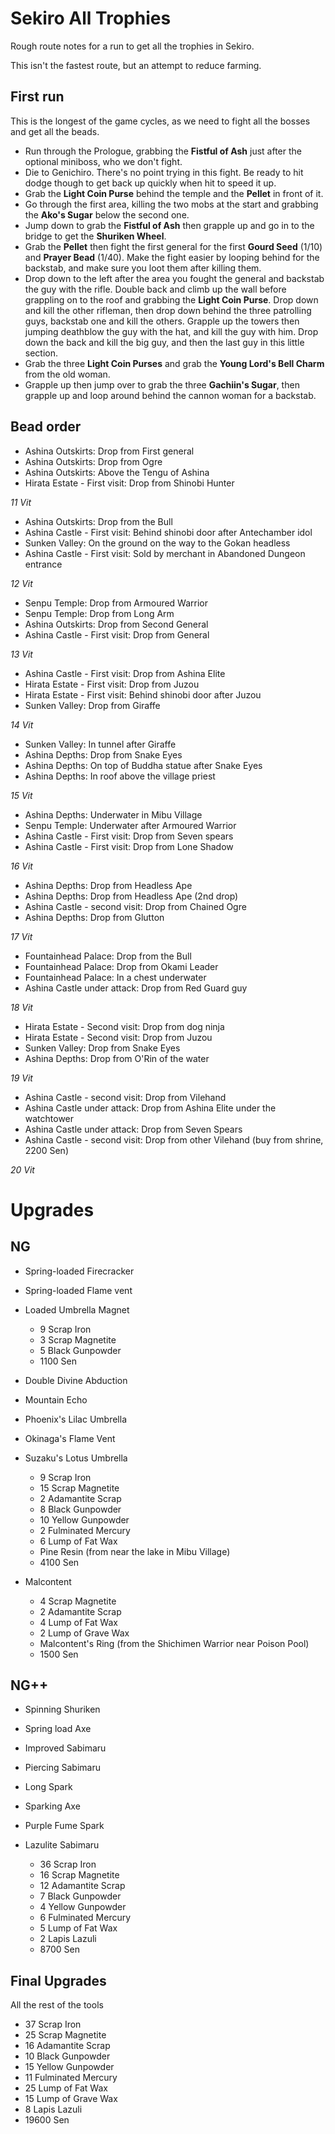 Sekiro All Trophies
===================

Rough route notes for a run to get all the trophies in Sekiro.

This isn't the fastest route, but an attempt to reduce farming.

First run
---------

This is the longest of the game cycles, as we need to fight all the bosses and get all the beads.

- Run through the Prologue, grabbing the **Fistful of Ash** just after the optional miniboss, who we don't fight.
- Die to Genichiro. There's no point trying in this fight. Be ready to hit dodge though to get back up quickly when hit to speed it up.
- Grab the **Light Coin Purse** behind the temple and the **Pellet** in front of it.
- Go through the first area, killing the two mobs at the start and grabbing the **Ako's Sugar** below the second one.
- Jump down to grab the **Fistful of Ash**  then grapple up and go in to the bridge to get the **Shuriken Wheel**.
- Grab the **Pellet** then fight the first general for the first **Gourd Seed** (1/10) and **Prayer Bead** (1/40). Make the fight easier by looping behind for the backstab, and make sure you loot them after killing them.
- Drop down to the left after the area you fought the general and backstab the guy with the rifle. Double back and climb up the wall before grappling on to the roof and grabbing the **Light Coin Purse**. Drop down and kill the other rifleman, then drop down behind the three patrolling guys, backstab one and kill the others. Grapple up the towers then jumping deathblow the guy with the hat, and kill the guy with him. Drop down the back and kill the big guy, and then the last guy in this little section.
- Grab the three **Light Coin Purses** and grab the **Young Lord's Bell Charm** from the old woman.
- Grapple up then jump over to grab the three **Gachiin's Sugar**, then grapple up and loop around behind the cannon woman for a backstab.


Bead order
----------


- Ashina Outskirts: Drop from First general
- Ashina Outskirts: Drop from Ogre
- Ashina Outskirts: Above the Tengu of Ashina
- Hirata Estate - First visit: Drop from Shinobi Hunter

*11 Vit*

- Ashina Outskirts: Drop from the Bull
- Ashina Castle - First visit: Behind shinobi door after Antechamber idol
- Sunken Valley: On the ground on the way to the Gokan headless
- Ashina Castle - First visit: Sold by merchant in Abandoned Dungeon entrance

*12 Vit*

- Senpu Temple: Drop from Armoured Warrior
- Senpu Temple: Drop from Long Arm
- Ashina Outskirts: Drop from Second General
- Ashina Castle - First visit: Drop from General

*13 Vit*

- Ashina Castle - First visit: Drop from Ashina Elite
- Hirata Estate - First visit: Drop from Juzou
- Hirata Estate - First visit: Behind shinobi door after Juzou
- Sunken Valley: Drop from Giraffe

*14 Vit*

- Sunken Valley: In tunnel after Giraffe
- Ashina Depths: Drop from Snake Eyes
- Ashina Depths: On top of Buddha statue after Snake Eyes
- Ashina Depths: In roof above the village priest

*15 Vit*

- Ashina Depths: Underwater in Mibu Village
- Senpu Temple: Underwater after Armoured Warrior
- Ashina Castle - First visit: Drop from Seven spears
- Ashina Castle - First visit: Drop from Lone Shadow

*16 Vit*

- Ashina Depths: Drop from Headless Ape
- Ashina Depths: Drop from Headless Ape (2nd drop)
- Ashina Castle - second visit: Drop from Chained Ogre
- Ashina Depths: Drop from Glutton

*17 Vit*

- Fountainhead Palace: Drop from the Bull
- Fountainhead Palace: Drop from Okami Leader
- Fountainhead Palace: In a chest underwater
- Ashina Castle under attack: Drop from Red Guard guy

*18 Vit*

- Hirata Estate - Second visit: Drop from dog ninja
- Hirata Estate - Second visit: Drop from Juzou
- Sunken Valley: Drop from Snake Eyes
- Ashina Depths: Drop from O'Rin of the water

*19 Vit*

- Ashina Castle - second visit: Drop from Vilehand
- Ashina Castle under attack: Drop from Ashina Elite under the watchtower
- Ashina Castle under attack: Drop from Seven Spears
- Ashina Castle - second visit: Drop from other Vilehand (buy from shrine, 2200 Sen)

*20 Vit*

Upgrades
========

NG
--

- Spring-loaded Firecracker
- Spring-loaded Flame vent
- Loaded Umbrella Magnet

    - 9 Scrap Iron
    - 3 Scrap Magnetite
    - 5 Black Gunpowder
    - 1100 Sen

- Double Divine Abduction
- Mountain Echo
- Phoenix's Lilac Umbrella
- Okinaga's Flame Vent
- Suzaku's Lotus Umbrella

    - 9 Scrap Iron
    - 15 Scrap Magnetite
    - 2 Adamantite Scrap
    - 8 Black Gunpowder
    - 10 Yellow Gunpowder
    - 2 Fulminated Mercury
    - 6 Lump of Fat Wax
    - Pine Resin (from near the lake in Mibu Village)
    - 4100 Sen

- Malcontent

    - 4 Scrap Magnetite
    - 2 Adamantite Scrap
    - 4 Lump of Fat Wax
    - 2 Lump of Grave Wax
    - Malcontent's Ring (from the Shichimen Warrior near Poison Pool)
    - 1500 Sen


NG++
----

- Spinning Shuriken
- Spring load Axe
- Improved Sabimaru
- Piercing Sabimaru
- Long Spark
- Sparking Axe
- Purple Fume Spark
- Lazulite Sabimaru

    - 36 Scrap Iron
    - 16 Scrap Magnetite
    - 12 Adamantite Scrap
    - 7 Black Gunpowder
    - 4 Yellow Gunpowder
    - 6 Fulminated Mercury
    - 5 Lump of Fat Wax
    - 2 Lapis Lazuli
    - 8700 Sen

Final Upgrades
--------------

All the rest of the tools

- 37 Scrap Iron
- 25 Scrap Magnetite
- 16 Adamantite Scrap
- 10 Black Gunpowder
- 15 Yellow Gunpowder
- 11 Fulminated Mercury
- 25 Lump of Fat Wax
- 15 Lump of Grave Wax
- 8 Lapis Lazuli
- 19600 Sen
